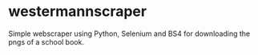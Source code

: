 # westermannscraper
<!-- tila stinkst -->

Simple webscraper using Python, Selenium and BS4 for downloading the pngs of a school book.
